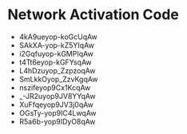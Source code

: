 # Network Activation Code
* 4kA9ueyop-koGcUqAw
* SAkXA-yop-kZ5YIqAw
* i2Gqfuyop-kGMPIqAw
* t4Tt6eyop-kGFYsqAw
* L4hDzuyop_ZzpzoqAw
* SmLkkOyop_ZzvKgqAw
* nszifeyop9Cx1KcqAw
* _-JR2uyop9JV8YYqAw
* XuFfqeyop9JV3j0qAw
* OGsTy-yop9IC4LwqAw
* R5a6b-yop9IDyO8qAw